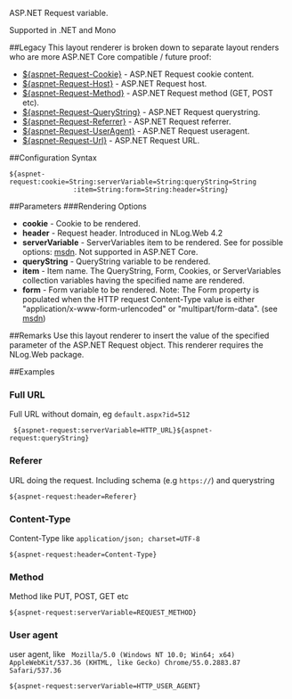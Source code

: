 ASP.NET Request variable. 

Supported in .NET and Mono


##Legacy
This layout renderer is broken down to separate layout renders who are more ASP.NET Core compatible / future proof:


* [${aspnet-Request-Cookie}](https://github.com/NLog/NLog/wiki/AspNetRequest-Cookie-Layout-Renderer) - ASP.NET Request cookie content. 
* [${aspnet-Request-Host}](https://github.com/NLog/NLog/wiki/AspNetRequest-Host-Layout-Renderer) - ASP.NET Request host.
* [${aspnet-Request-Method}](https://github.com/NLog/NLog/wiki/AspNetRequest-Method-Layout-Renderer) - ASP.NET Request method (GET, POST etc).
* [${aspnet-Request-QueryString}](https://github.com/NLog/NLog/wiki/AspNetRequest-QueryString-Layout-Renderer) - ASP.NET Request querystring.
* [${aspnet-Request-Referrer}](https://github.com/NLog/NLog/wiki/AspNetRequest-Referrer-Renderer) - ASP.NET Request referrer.
* [${aspnet-Request-UserAgent}](https://github.com/NLog/NLog/wiki/AspNetRequest-UserAgent-Layout-Renderer) - ASP.NET Request useragent.
* [${aspnet-Request-Url}](https://github.com/NLog/NLog/wiki/AspNetRequest-Url-Layout-Renderer) - ASP.NET Request URL.

##Configuration Syntax
```
${aspnet-request:cookie=String:serverVariable=String:queryString=String
                :item=String:form=String:header=String}
```

##Parameters
###Rendering Options
* **cookie** - Cookie to be rendered.
* **header** - Request header. Introduced in NLog.Web 4.2
* **serverVariable** - ServerVariables item to be rendered. See for possible options: [msdn](https://msdn.microsoft.com/en-us/library/ms524602(v=vs.90).aspx). Not supported in ASP.NET Core. 
* **queryString** - QueryString variable to be rendered.
* **item** - Item name. The QueryString, Form, Cookies, or ServerVariables collection variables having the specified name are rendered.
* **form** - Form variable to be rendered. Note: The Form property is populated when the HTTP request Content-Type value is either "application/x-www-form-urlencoded" or "multipart/form-data". (see [msdn](https://msdn.microsoft.com/en-us/library/system.web.httprequest.form(v=vs.110).aspx))

##Remarks
Use this layout renderer to insert the value of the specified parameter of the ASP.NET Request object. This renderer requires the NLog.Web package.

##Examples

### Full URL
Full URL without domain, eg `default.aspx?id=512`

` ${aspnet-request:serverVariable=HTTP_URL}${aspnet-request:queryString}` 


### Referer
URL doing the request. Including schema (e.g `https://`) and querystring

`${aspnet-request:header=Referer}`


### Content-Type

Content-Type like `application/json; charset=UTF-8 `


`${aspnet-request:header=Content-Type}`


### Method

Method like PUT, POST, GET etc

`${aspnet-request:serverVariable=REQUEST_METHOD}`


### User agent

user agent, like ` Mozilla/5.0 (Windows NT 10.0; Win64; x64) AppleWebKit/537.36 (KHTML, like Gecko) Chrome/55.0.2883.87 Safari/537.36`

` ${aspnet-request:serverVariable=HTTP_USER_AGENT} `
